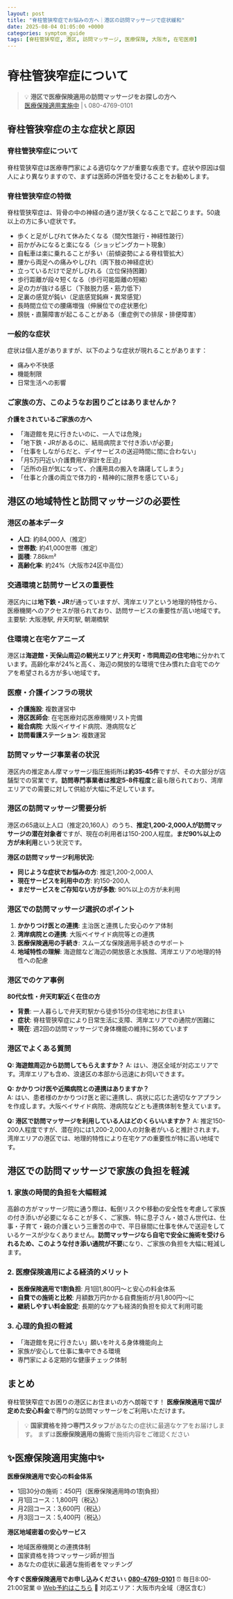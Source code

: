 ```yaml
---
layout: post
title: "脊柱管狭窄症でお悩みの方へ｜港区の訪問マッサージで症状緩和"
date: 2025-08-04 01:05:00 +0000
categories: symptom_guide
tags: [脊柱管狭窄症, 港区, 訪問マッサージ, 医療保険, 大阪市, 在宅医療]
---
```



# 脊柱管狭窄症について

> 💡 **港区で医療保険適用の訪問マッサージをお探しの方へ**  
> [医療保険適用実施中](https://peraichi.com/landing_pages/view/himawari-massage/) | 📞 080-4769-0101

## 脊柱管狭窄症の主な症状と原因

### 脊柱管狭窄症について
脊柱管狭窄症は医療専門家による適切なケアが重要な疾患です。症状や原因は個人により異なりますので、まずは医師の評価を受けることをお勧めします。

### 脊柱管狭窄症の特徴
脊柱管狭窄症は、背骨の中の神経の通り道が狭くなることで起こります。50歳以上の方に多い症状です。
- 歩くと足がしびれて休みたくなる（間欠性跛行・神経性跛行）
- 前かがみになると楽になる（ショッピングカート現象）
- 自転車は楽に乗れることが多い（前傾姿勢による脊柱管拡大）
- 腰から両足への痛みやしびれ（両下肢の神経症状）
- 立っているだけで足がしびれる（立位保持困難）
- 歩行距離が段々短くなる（歩行可能距離の短縮）
- 足の力が抜ける感じ（下肢脱力感・筋力低下）
- 足裏の感覚が鈍い（足底感覚鈍麻・異常感覚）
- 長時間立位での腰痛増強（伸展位での症状悪化）
- 膀胱・直腸障害が起こることがある（重症例での排尿・排便障害）

### 一般的な症状
症状は個人差がありますが、以下のような症状が現れることがあります：
- 痛みや不快感
- 機能制限
- 日常生活への影響

### ご家族の方、このようなお困りごとはありませんか？
**介護をされているご家族の方へ**
- 「海遊館を見に行きたいのに、一人では危険」
- 「地下鉄・JRがあるのに、結局病院まで付き添いが必要」
- 「仕事をしながらだと、デイサービスの送迎時間に間に合わない」
- 「月5万円近い介護費用が家計を圧迫」
- 「近所の目が気になって、介護用具の搬入を躊躇してしまう」
- 「仕事と介護の両立で体力的・精神的に限界を感じている」

## 港区の地域特性と訪問マッサージの必要性

### 港区の基本データ
- **人口**: 約84,000人（推定）
- **世帯数**: 約41,000世帯（推定）
- **面積**: 7.86km²
- **高齢化率**: 約24%（大阪市24区中高位）

### 交通環境と訪問サービスの重要性
港区内には**地下鉄・JR**が通っていますが、湾岸エリアという地理的特性から、医療機関へのアクセスが限られており、訪問サービスの重要性が高い地域です。
主要駅: 大阪港駅, 弁天町駅, 朝潮橋駅

### 住環境と在宅ケアニーズ
港区は**海遊館・天保山周辺の観光エリア**と**弁天町・市岡周辺の住宅地**に分かれています。高齢化率が24%と高く、海辺の開放的な環境で住み慣れた自宅でのケアを希望される方が多い地域です。

### 医療・介護インフラの現状
- **介護施設**: 複数運営中
- **港区医師会**: 在宅医療対応医療機関リスト完備
- **総合病院**: 大阪ベイサイド病院、港病院など
- **訪問看護ステーション**: 複数運営

### 訪問マッサージ事業者の状況
港区内の推定あん摩マッサージ指圧施術所は**約35-45件**ですが、その大部分が店舗型での営業です。**訪問専門事業者は推定5-8件程度**と最も限られており、湾岸エリアでの需要に対して供給が大幅に不足しています。

### 港区の訪問マッサージ需要分析
港区の65歳以上人口（推定20,160人）のうち、**推定1,200-2,000人が訪問マッサージの潜在対象者**ですが、現在の利用者は150-200人程度。**まだ90%以上の方が未利用**という状況です。

**港区の訪問マッサージ利用状況:**
- **同じような症状でお悩みの方**: 推定1,200-2,000人
- **現在サービスを利用中の方**: 約150-200人  
- **まだサービスをご存知ない方が多数**: 90%以上の方が未利用

### 港区での訪問マッサージ選択のポイント
1. **かかりつけ医との連携**: 主治医と連携した安心のケア体制
2. **湾岸病院との連携**: 大阪ベイサイド病院等との連携
3. **医療保険適用の手続き**: スムーズな保険適用手続きのサポート
4. **地域特性の理解**: 海遊館など海辺の開放感と水族館、湾岸エリアの地理的特性への配慮

### 港区でのケア事例
**80代女性・弁天町駅近く在住の方**
- **背景**: 一人暮らしで弁天町駅から徒歩15分の住宅地にお住まい
- **症状**: 脊柱管狭窄症により日常生活に支障、湾岸エリアでの通院が困難に
- **現在**: 週2回の訪問マッサージで身体機能の維持に努めています

### 港区でよくある質問
**Q: 海遊館周辺から訪問してもらえますか？**
A: はい、港区全域が対応エリアです。湾岸エリアも含め、浪速区の本部から迅速にお伺いできます。

**Q: かかりつけ医や近隣病院との連携はありますか？**  
A: はい、患者様のかかりつけ医と密に連携し、病状に応じた適切なケアプランを作成します。大阪ベイサイド病院、港病院などとも連携体制を整えています。

**Q: 港区で訪問マッサージを利用している人はどのくらいいますか？**
A: 推定150-200人程度ですが、潜在的には1,200-2,000人の対象者がいると推計されます。湾岸エリアの港区では、地理的特性により在宅ケアの重要性が特に高い地域です。

## 港区での訪問マッサージで家族の負担を軽減

### 1. 家族の時間的負担を大幅軽減
高齢の方がマッサージ院に通う際は、転倒リスクや移動の安全性を考慮して家族の付き添いが必要になることが多く、ご家族、特に息子さん・娘さん世代は、仕事・子育て・親の介護という三重苦の中で、平日昼間に仕事を休んで送迎をしているケースが少なくありません。**訪問マッサージなら自宅で安全に施術を受けられるため、このような付き添い通院が不要**になり、ご家族の負担を大幅に軽減します。

### 2. 医療保険適用による経済的メリット
- **医療保険適用で1割負担**: 月1回1,800円～と安心の料金体系
- **自費での施術と比較**: 月額数万円かかる自費施術が月1,800円～に
- **継続しやすい料金設定**: 長期的なケアも経済的負担を抑えて利用可能

### 3. 心理的負担の軽減
- 「海遊館を見に行きたい」願いを叶える身体機能向上
- 家族が安心して仕事に集中できる環境
- 専門家による定期的な健康チェック体制

## まとめ
脊柱管狭窄症でお困りの港区にお住まいの方へ朗報です！
**医療保険適用で国が定めた安心料金**で専門的な訪問マッサージをご利用いただけます。

> 💡 **国家資格を持つ専門スタッフ**があなたの症状に最適なケアをお届けします。
> まずは**医療保険適用の施術**で施術内容をご確認ください

## ✨医療保険適用実施中✨

**医療保険適用で安心の料金体系**
- 1回30分の施術：450円（医療保険適用時の1割負担）
- 月1回コース：1,800円（税込）
- 月2回コース：3,600円（税込）
- 月3回コース：5,400円（税込）

**港区地域密着の安心サービス**
- 地域医療機関との連携体制
- 国家資格を持つマッサージ師が担当
- あなたの症状に最適な施術者をマッチング

**今すぐ医療保険適用でお申し込みください**
📞 **[080-4769-0101](tel:080-4769-0101)**
⏰ 毎日8:00-21:00営業
🌐 [Web予約はこちら](https://peraichi.com/landing_pages/view/himawari-massage/)
📍 対応エリア：大阪市内全域（港区含む）
